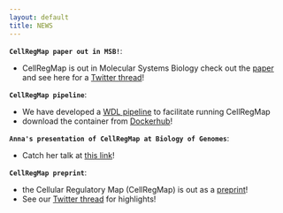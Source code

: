 ```yaml
---
layout: default
title: NEWS
---
```


**`CellRegMap paper out in MSB!`**:  
- CellRegMap is out in Molecular Systems Biology check out the [paper](https://www.embopress.org/doi/full/10.15252/msb.202110663) and see here for a [Twitter thread]()! 

**`CellRegMap pipeline`**:  
- We have developed a [WDL pipeline](https://github.com/populationgenomics/CellRegMap_pipeline) to facilitate running CellRegMap
- download the container from [Dockerhub](https://hub.docker.com/repository/docker/annasecuomo/cellregmap_pipeline)!

**`Anna's presentation of CellRegMap at Biology of Genomes`**:  
- Catch her talk at [this link](https://www.biorxiv.org/content/10.1101/2021.09.01.458524v1#video)!

**`CellRegMap preprint`**:  
- the Cellular Regulatory Map (CellRegMap) is out as a [preprint](https://www.biorxiv.org/content/10.1101/2021.09.01.458524v1)! 
- See our [Twitter thread](https://twitter.com/AnnaSECuomo/status/1434059443956862978) for highlights!
